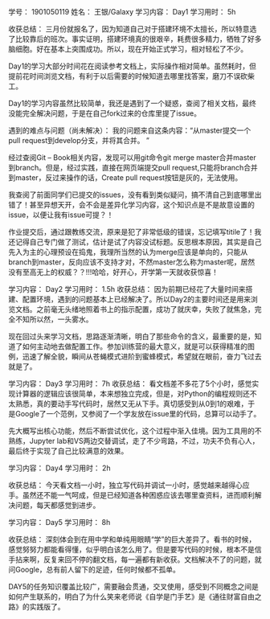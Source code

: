 学号： 1901050119
姓名： 王银/Galaxy
学习内容： Day1
学习用时： 5h

收获总结： 三月份就报名了，因为知道自己对于搭建环境不太擅长，所以特意选了比较靠后的班次。事实证明，搭建环境真的很艰辛，耗费很多精力，牺牲了好多脑细胞。好在基本上突围成功。所以，现在开始正式学习，相对轻松了不少。

Day1的学习大部分时间花在阅读参考文档上，实际操作相对简单。虽然耗时，但提前花时间浏览文档，有利于以后需要的时候知道去哪里找答案，磨刀不误砍柴工。

Day1的学习内容虽然比较简单，我还是遇到了一个疑惑，查阅了相关文档，最终没能完全解决问题，于是在自己fork过来的仓库里提了issue。

遇到的难点与问题（尚未解决）：
我的问题来自这条内容：“从master提交一个pull request到develop分支，并将其合并。 ”

经过查阅Git – Book相关内容，发现可以用git命令git merge master合并master到branch。但是，经过实践，直接在网页端提交pull request,只能将branch合并到master，反过来操作的话，Create pull request按钮是灰的，无法使用。

我查阅了前面同学们已提交的issues，没有看到类似疑问，搞不清自己到底哪里出错了！甚至异想天开，会不会是差异化学习内容，这个知识点是不是故意设置的issue，以便让我有issue可提？！

作业提交后，通过跟教练交流，原来是犯了非常低级的错误，忘记填写titile了！我还记得自己专门做了测试，估计是试了内容没试标题。反思根本原因，其实是自己先入为主的心理预设在捣鬼，我理所当然的认为merge应该是单向的，只能从branch到master，反向应该不支持才对，不然master怎么称为master呢，居然没有至高无上的权威？？!!!哈哈，好开心，开学第一天就收获惊喜！


学习内容： Day2
学习用时： 1.5h
收获总结： 因为前期已经花了大量时间来搭建、配置环境，遇到的问题基本上已经解决了。所以Day2的主要时间还是用来浏览文档。之前毫无头绪地照着书上的指示配置，成功了就庆幸，失败了就焦急，完全不知所以然，一头雾水。

现在回过头来学习文档，思路逐渐清晰，明白了那些命令的含义，最重要的是，知道了如何主动地去做配置工作。参加训练营的最大意义，就是可以获得精准的图例，迅速了解全貌，瞬间从苍蝇模式进阶到蜜蜂模式，希望就在眼前，奋力飞过去就是了。


学习内容： Day3
学习用时： 7h
收获总结： 看文档差不多花了5个小时，感觉实现计算器的逻辑应该很简单，本来想独立完成，但是，对Python的编程规则还不太熟悉，真的要动手写代码时，居然又无从下手。真切感受到从0到1的艰难，于是Google了一个范例，又参阅了一个学友放在issue里的代码，总算可以动手了。

先大概写出核心功能，然后不断尝试优化，这个过程中渐入佳境。因为工具用的不熟练，Jupyter lab和VS两边交替调试，走了不少弯路，不过，功夫不负有心人，最后终于实现了自己比较满意的效果。


学习内容： Day4
学习用时： 2h

收获总结： 今天看文档一小时，独立写代码并调试一小时，感觉越来越得心应手。虽然还不能一气呵成，但是已经知道各种困惑应该去哪里查资料，进而顺利解决问题，每天都感觉到进步。


学习内容： Day5
学习用时： 8h

收获总结： 深刻体会到在用中学和单纯用眼睛“学”的巨大差异了。看书的时候，感觉努努力都能看得懂，似乎明白该怎么用了。但是要写代码的时候，根本不是信手拈来啊，反复来回不停的翻文档，每一遍都有新收获。文档解决不了的问题，就问Google，总有前人留下的足迹，任何时候都不孤单。

DAY5的任务知识覆盖比较广，需要融会贯通，交叉使用，感受到不同概念之间是如何产生联系的，明白了为什么笑来老师说《自学是门手艺》是《通往财富自由之路》的实践版了。

